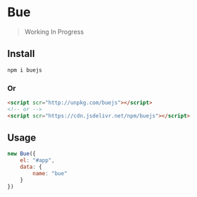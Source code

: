 # Bue
> Working In Progress

## Install
``` bash
npm i buejs
```
### Or
``` html
<script scr="http://unpkg.com/buejs"></script>
<!-- or -->
<script scr="https://cdn.jsdelivr.net/npm/buejs"></script>
```

## Usage
``` js
new Bue({
	el: "#app",
	data: {
		name: "bue"
	}
})
```
